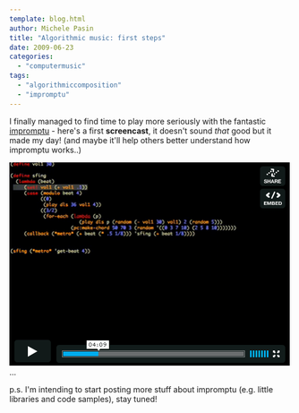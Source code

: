 ```yaml
---
template: blog.html
author: Michele Pasin
title: "Algorithmic music: first steps"
date: 2009-06-23
categories: 
  - "computermusic"
tags: 
  - "algorithmiccomposition"
  - "impromptu"
---
```


I finally managed to find time to play more seriously with the fantastic [impromptu](http://impromptu.moso.com.au/) - here's a first **screencast**, it doesn't sound _that_ good but it made my day! (and maybe it'll help others better understand how impromptu works..)

[![Picture 1](../../img/picture-16.png "Picture 1")](http://www.vimeo.com/5283639) ...

p.s. I'm intending to start posting more stuff about impromptu (e.g. little libraries and code samples), stay tuned!
